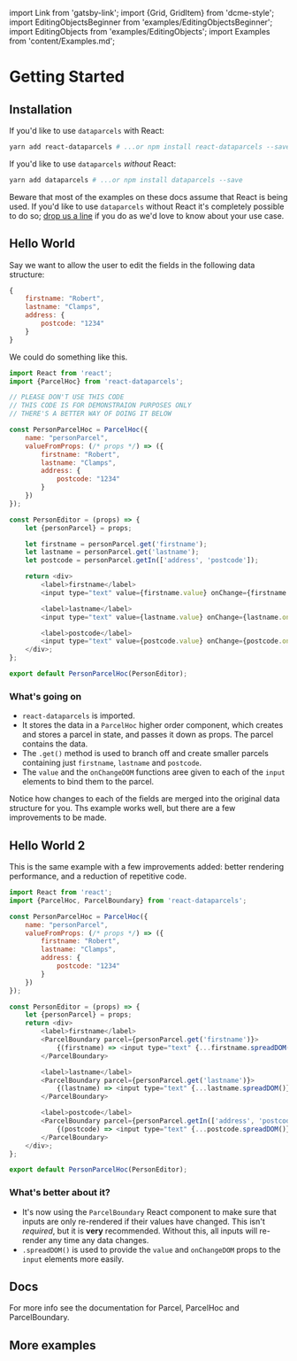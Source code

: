 import Link from 'gatsby-link';
import {Grid, GridItem} from 'dcme-style';
import EditingObjectsBeginner from 'examples/EditingObjectsBeginner';
import EditingObjects from 'examples/EditingObjects';
import Examples from 'content/Examples.md';

# Getting Started

## Installation

If you'd like to use `dataparcels` with React:

```bash
yarn add react-dataparcels # ...or npm install react-dataparcels --save
```

If you'd like to use `dataparcels` *without* React:


```bash
yarn add dataparcels # ...or npm install dataparcels --save
```

Beware that most of the examples on these docs assume that React is being used. If you'd like to use `dataparcels` without React it's completely possible to do so; [drop us a line](https://www.github.com/blueflag/dataparcels/issues) if you do as we'd love to know about your use case.

## Hello World

Say we want to allow the user to edit the fields in the following data structure:

```js
{
    firstname: "Robert",
    lastname: "Clamps",
    address: {
        postcode: "1234"
    }
}
```

We could do something like this.

<EditingObjectsBeginner />

```js
import React from 'react';
import {ParcelHoc} from 'react-dataparcels';

// PLEASE DON'T USE THIS CODE
// THIS CODE IS FOR DEMONSTRAION PURPOSES ONLY
// THERE'S A BETTER WAY OF DOING IT BELOW

const PersonParcelHoc = ParcelHoc({
    name: "personParcel",
    valueFromProps: (/* props */) => ({
        firstname: "Robert",
        lastname: "Clamps",
        address: {
            postcode: "1234"
        }
    })
});

const PersonEditor = (props) => {
    let {personParcel} = props;

    let firstname = personParcel.get('firstname');
    let lastname = personParcel.get('lastname');
    let postcode = personParcel.getIn(['address', 'postcode']);

    return <div>
        <label>firstname</label>
        <input type="text" value={firstname.value} onChange={firstname.onChangeDOM} />

        <label>lastname</label>
        <input type="text" value={lastname.value} onChange={lastname.onChangeDOM} />

        <label>postcode</label>
        <input type="text" value={postcode.value} onChange={postcode.onChangeDOM} />
    </div>;
};

export default PersonParcelHoc(PersonEditor);
```

### What's going on

* `react-dataparcels` is imported.
* It stores the data in a `ParcelHoc` higher order component, which creates and stores a parcel in state, and passes it down as props. The parcel contains the data.
* The `.get()` method is used to branch off and create smaller parcels containing just `firstname`, `lastname` and `postcode`.
* The `value` and the `onChangeDOM` functions aree given to each of the `input` elements to bind them to the parcel.

Notice how changes to each of the fields are merged into the original data structure for you. Ths example works well, but there are a few improvements to be made.

## Hello World 2

This is the same example with a few improvements added: better rendering performance, and a reduction of repetitive code.

<EditingObjects />

```js
import React from 'react';
import {ParcelHoc, ParcelBoundary} from 'react-dataparcels';

const PersonParcelHoc = ParcelHoc({
    name: "personParcel",
    valueFromProps: (/* props */) => ({
        firstname: "Robert",
        lastname: "Clamps",
        address: {
            postcode: "1234"
        }
    })
});

const PersonEditor = (props) => {
    let {personParcel} = props;
    return <div>
        <label>firstname</label>
        <ParcelBoundary parcel={personParcel.get('firstname')}>
            {(firstname) => <input type="text" {...firstname.spreadDOM()} />}
        </ParcelBoundary>

        <label>lastname</label>
        <ParcelBoundary parcel={personParcel.get('lastname')}>
            {(lastname) => <input type="text" {...lastname.spreadDOM()} />}
        </ParcelBoundary>

        <label>postcode</label>
        <ParcelBoundary parcel={personParcel.getIn(['address', 'postcode'])}>
            {(postcode) => <input type="text" {...postcode.spreadDOM()} />}
        </ParcelBoundary>
    </div>;
};

export default PersonParcelHoc(PersonEditor);

```

### What's better about it?

* It's now using the `ParcelBoundary` React component to make sure that inputs are only re-rendered if their values have changed. This isn't *required*, but it is **very** recommended. Without this, all inputs will re-render any time any data changes.
* `.spreadDOM()` is used to provide the `value` and `onChangeDOM` props to the `input` elements more easily.

## Docs

For more info see the documentation for <Link to="/api/Parcel">Parcel</Link>, <Link to="/api/ParcelHoc">ParcelHoc</Link> and <Link to="/api/ParcelBoundary">ParcelBoundary</Link>.

## More examples

<Examples />
